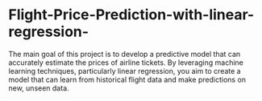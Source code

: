 # Flight-Price-Prediction-with-linear-regression-
The main goal of this project is to develop a predictive model that can accurately estimate the prices of airline tickets. By leveraging machine learning techniques, particularly linear regression, you aim to create a model that can learn from historical flight data and make predictions on new, unseen data.
